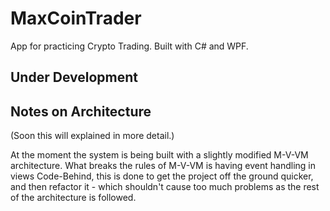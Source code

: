# MaxCoinTrader
App for practicing Crypto Trading. Built with C# and WPF.

## Under Development

## Notes on Architecture
(Soon this will explained in more detail.)

At the moment the system is being built with a slightly modified M-V-VM architecture.
What breaks the rules of M-V-VM is having event handling in views Code-Behind, this is done
to get the project off the ground quicker, and then refactor it - which shouldn't cause too much problems as
the rest of the architecture is followed.
